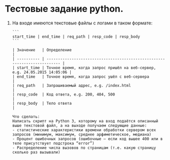 # Тестовые задание python.

1.  На входе имеются текстовые файлы с логами в таком формате:

        ```
        start_time | end_time | req_path | resp_code | resp_body
        ```

        | Значение   | Определение                                                               |
        | ---------- | ------------------------------------------------------------------------- |
        | start_time | Точное время, когда запрос пришёл на веб-сервер, e.g. 24.05.2015 14:05:06 |
        | end_time   | Точное время, когда запрос ушёл с веб-сервера                             |
        | req_path   | Запрашиваемый адрес, e.g. /index.html                                     |
        | resp_code  | Код ответа, e.g. 200, 404, 500                                            |
        | resp_body  | Тело ответа                                                               |

        Что сделать:
        Написать скрипт на Python 3, которому на вход подаётся описанный выше текстовой файл, а на выходе получаем следующие данные:
        - статистические характеристики времени обработки сервером всех запросов (минимум, максимум, среднее арфиметическое, медиана)
        - Процент ошибочных запросов (ошибочные – если код вышее 400 или в теле присутствует подстрока “error”)
        - Распределение числа вызовов по страницам (т.е. какую страницу сколько раз вызывали)
